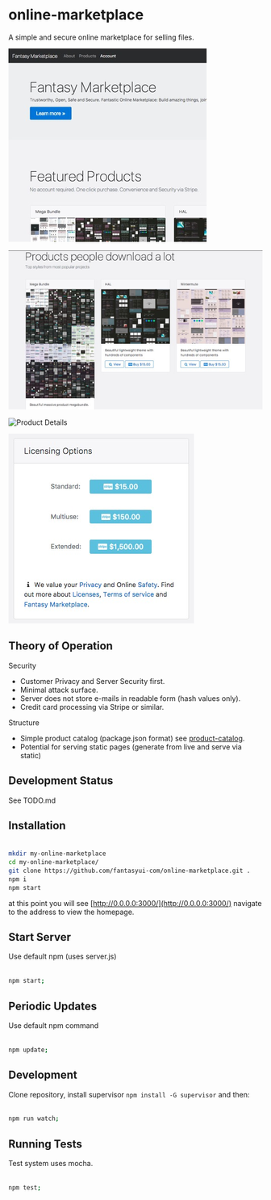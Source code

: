 # online-marketplace
A simple and secure online marketplace for selling files.

![Opening Intro](screenshots/a.jpg "Opening Intro")

![Product Layout](screenshots/b.jpg "Product Layout")

![Product Details](screenshots/c.jpg "Product
 Details")

![Licensing](screenshots/d.jpg "Licensing")

## Theory of Operation

Security

- Customer Privacy and Server Security first.
- Minimal attack surface.
- Server does not store e-mails in readable form (hash values only).
- Credit card processing via Stripe or similar.

Structure

- Simple product catalog (package.json format) see [product-catalog](https://github.com/fantasyui-com/product-catalog).
- Potential for serving static pages (generate from live and serve via static)

## Development Status

See TODO.md

## Installation

```sh

mkdir my-online-marketplace
cd my-online-marketplace/
git clone https://github.com/fantasyui-com/online-marketplace.git .
npm i
npm start

```

at this point you will see [http://0.0.0.0:3000/](http://0.0.0.0:3000/)
navigate to the address to view the homepage.


## Start Server

Use default npm (uses server.js)

```sh

npm start;

```

## Periodic Updates

Use default npm command

```sh

npm update;

```

## Development

Clone repository, install supervisor ```npm install -G supervisor``` and then:

```sh

npm run watch;

```

## Running Tests

Test system uses mocha.

```sh

npm test;

```
